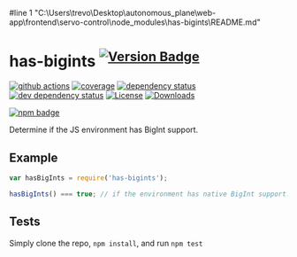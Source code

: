 #line 1 "C:\\Users\\trevo\\Desktop\\autonomous_plane\\web-app\\frontend\\servo-control\\node_modules\\has-bigints\\README.md"
# has-bigints <sup>[![Version Badge][npm-version-svg]][package-url]</sup>

[![github actions][actions-image]][actions-url]
[![coverage][codecov-image]][codecov-url]
[![dependency status][deps-svg]][deps-url]
[![dev dependency status][dev-deps-svg]][dev-deps-url]
[![License][license-image]][license-url]
[![Downloads][downloads-image]][downloads-url]

[![npm badge][npm-badge-png]][package-url]

Determine if the JS environment has BigInt support.

## Example

```js
var hasBigInts = require('has-bigints');

hasBigInts() === true; // if the environment has native BigInt support. Not polyfillable, not forgeable.
```

## Tests
Simply clone the repo, `npm install`, and run `npm test`

[package-url]: https://npmjs.org/package/has-bigints
[npm-version-svg]: https://versionbadg.es/inspect-js/has-bigints.svg
[deps-svg]: https://david-dm.org/inspect-js/has-bigints.svg
[deps-url]: https://david-dm.org/inspect-js/has-bigints
[dev-deps-svg]: https://david-dm.org/inspect-js/has-bigints/dev-status.svg
[dev-deps-url]: https://david-dm.org/inspect-js/has-bigints#info=devDependencies
[npm-badge-png]: https://nodei.co/npm/has-bigints.png?downloads=true&stars=true
[license-image]: https://img.shields.io/npm/l/has-bigints.svg
[license-url]: LICENSE
[downloads-image]: https://img.shields.io/npm/dm/has-bigints.svg
[downloads-url]: https://npm-stat.com/charts.html?package=has-bigints
[codecov-image]: https://codecov.io/gh/inspect-js/has-bigints/branch/main/graphs/badge.svg
[codecov-url]: https://app.codecov.io/gh/inspect-js/has-bigints/
[actions-image]: https://img.shields.io/endpoint?url=https://github-actions-badge-u3jn4tfpocch.runkit.sh/inspect-js/has-bigints
[actions-url]: https://github.com/inspect-js/has-bigints/actions
